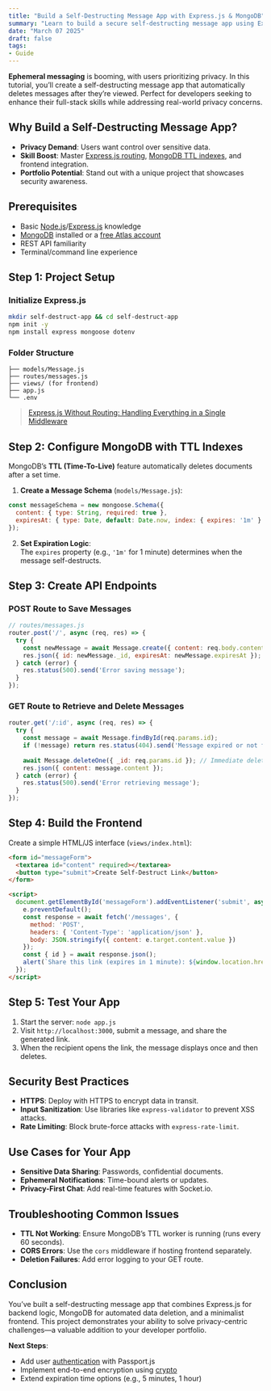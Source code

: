 ```yaml
---
title: "Build a Self-Destructing Message App with Express.js & MongoDB"
summary: "Learn to build a secure self-destructing message app using Express.js and MongoDB. Step-by-step guide with code examples for developers."
date: "March 07 2025"
draft: false
tags:
- Guide
---
```


**Ephemeral messaging** is booming, with users prioritizing privacy. In this tutorial, you’ll create a self-destructing message app that automatically deletes messages after they’re viewed. Perfect for developers seeking to enhance their full-stack skills while addressing real-world privacy concerns.

## Why Build a Self-Destructing Message App?
- **Privacy Demand**: Users want control over sensitive data.
- **Skill Boost**: Master [Express.js routing](https://expressjs.com/en/guide/routing.html), [MongoDB TTL indexes](https://www.mongodb.com/docs/manual/core/index-ttl/), and frontend integration.
- **Portfolio Potential**: Stand out with a unique project that showcases security awareness.

## Prerequisites
- Basic [Node.js](https://nodejs.org/docs/latest/api/)/[Express.js](https://expressjs.com/en/starter/installing.html) knowledge
- [MongoDB](https://www.mongodb.com/) installed or a [free Atlas account](https://www.mongodb.com/products/platform/atlas-database)
- REST API familiarity
- Terminal/command line experience

## Step 1: Project Setup

### Initialize Express.js
```bash
mkdir self-destruct-app && cd self-destruct-app
npm init -y
npm install express mongoose dotenv
```

### Folder Structure
```
├── models/Message.js
├── routes/messages.js
├── views/ (for frontend)
├── app.js
└── .env
```

> [Express.js Without Routing: Handling Everything in a Single Middleware](https://exonoob.in/blog/expressjs-without-routing-handling-everything-in-a-single-middleware/)

## Step 2: Configure MongoDB with TTL Indexes

MongoDB’s **TTL (Time-To-Live)** feature automatically deletes documents after a set time.  

1. **Create a Message Schema** (`models/Message.js`):
```javascript
const messageSchema = new mongoose.Schema({
  content: { type: String, required: true },
  expiresAt: { type: Date, default: Date.now, index: { expires: '1m' } }
});
```

2. **Set Expiration Logic**:  
The `expires` property (e.g., `'1m'` for 1 minute) determines when the message self-destructs.

## Step 3: Create API Endpoints

### POST Route to Save Messages
```javascript
// routes/messages.js
router.post('/', async (req, res) => {
  try {
    const newMessage = await Message.create({ content: req.body.content });
    res.json({ id: newMessage._id, expiresAt: newMessage.expiresAt });
  } catch (error) {
    res.status(500).send('Error saving message');
  }
});
```

### GET Route to Retrieve and Delete Messages
```javascript
router.get('/:id', async (req, res) => {
  try {
    const message = await Message.findById(req.params.id);
    if (!message) return res.status(404).send('Message expired or not found');
    
    await Message.deleteOne({ _id: req.params.id }); // Immediate deletion after fetch
    res.json({ content: message.content });
  } catch (error) {
    res.status(500).send('Error retrieving message');
  }
});
```

## Step 4: Build the Frontend

Create a simple HTML/JS interface (`views/index.html`):

```html
<form id="messageForm">
  <textarea id="content" required></textarea>
  <button type="submit">Create Self-Destruct Link</button>
</form>

<script>
  document.getElementById('messageForm').addEventListener('submit', async (e) => {
    e.preventDefault();
    const response = await fetch('/messages', {
      method: 'POST',
      headers: { 'Content-Type': 'application/json' },
      body: JSON.stringify({ content: e.target.content.value })
    });
    const { id } = await response.json();
    alert(`Share this link (expires in 1 minute): ${window.location.href}${id}`);
  });
</script>
```

## Step 5: Test Your App

1. Start the server: `node app.js`
2. Visit `http://localhost:3000`, submit a message, and share the generated link.
3. When the recipient opens the link, the message displays once and then deletes.

## Security Best Practices
- **HTTPS**: Deploy with HTTPS to encrypt data in transit.
- **Input Sanitization**: Use libraries like `express-validator` to prevent XSS attacks.
- **Rate Limiting**: Block brute-force attacks with `express-rate-limit`.

## Use Cases for Your App
- **Sensitive Data Sharing**: Passwords, confidential documents.
- **Ephemeral Notifications**: Time-bound alerts or updates.
- **Privacy-First Chat**: Add real-time features with Socket.io.

## Troubleshooting Common Issues
- **TTL Not Working**: Ensure MongoDB’s TTL worker is running (runs every 60 seconds).
- **CORS Errors**: Use the `cors` middleware if hosting frontend separately.
- **Deletion Failures**: Add error logging to your GET route.

## Conclusion

You’ve built a self-destructing message app that combines Express.js for backend logic, MongoDB for automated data deletion, and a minimalist frontend. This project demonstrates your ability to solve privacy-centric challenges—a valuable addition to your developer portfolio.

**Next Steps**:
- Add user [authentication](https://github.com/expressjs/express/tree/master/examples/auth) with Passport.js
- Implement end-to-end encryption using [crypto](https://www.npmjs.com/package/crypto-js)
- Extend expiration time options (e.g., 5 minutes, 1 hour)